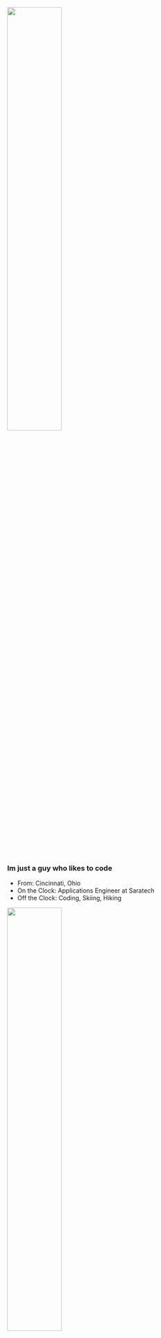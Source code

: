 
<img src="https://github.com/user-attachments/assets/a3344158-0e83-4909-b1d1-10035412f58d" width = "50%">


### Im just a guy who likes to code

- From: Cincinnati, Ohio
- On the Clock: Applications Engineer at Saratech
- Off the Clock: Coding, Skiing, Hiking


<img src="https://github.com/user-attachments/assets/cc998c13-1aa7-4bb9-bf3e-ec47c5455696" width = "50%">

![Top Langs](https://github-readme-stats.vercel.app/api/top-langs/?username=elifouts&layout=donut&theme=github_dark_dimmed)

![Python](https://img.shields.io/badge/-Python-3776AB?logo=python&logoColor=white)
![Java](https://img.shields.io/badge/-Java-007396?logo=java&logoColor=white)
![C++](https://img.shields.io/badge/-C++-00599C?logo=c%2B%2B&logoColor=white)
![VBScript](https://img.shields.io/badge/-VBScript-00BCD4?logo=visualstudio&logoColor=white)
![Lua](https://img.shields.io/badge/-Lua-2C2D72?logo=lua&logoColor=white)

![HTML](https://img.shields.io/badge/-HTML-E34F26?logo=html5&logoColor=white)
![CSS](https://img.shields.io/badge/-CSS-1572B6?logo=css3&logoColor=white)
![TypeScript](https://img.shields.io/badge/-TypeScript-3178C6?logo=typescript&logoColor=white)
![React Native](https://img.shields.io/badge/-React%20Native-61DAFB?logo=react&logoColor=white)
![React](https://img.shields.io/badge/-React-61DAFB?logo=react&logoColor=white)

![Teamcenter](https://img.shields.io/badge/-Teamcenter-005073?logo=siemens&logoColor=white)


![Hyprland](https://img.shields.io/badge/-Hyprland-009688?logo=wayland&logoColor=white)
![Arch Linux](https://img.shields.io/badge/-Arch_Linux-1793D1?logo=archlinux&logoColor=white)

![Windows](https://img.shields.io/badge/-Windows-0078D6?logo=windows&logoColor=white)

<img src="https://github.com/user-attachments/assets/b2833c51-1561-43d3-818c-d2f4d72e6699" width = "50%">

- My arch Linux Files from using hyprland. These are constantly updated and maintained, creating a sanctuary of knowledge.

![Readme Card](https://github-readme-stats.vercel.app/api/pin/?username=elifouts&repo=Dotfiles&theme=github_dark_dimmed)

- Devbits Is a Special Project that is targeted to connected developers and poeple in tech.

![Readme Card](https://github-readme-stats.vercel.app/api/pin/?username=DerekCorniello&repo=Devbits&theme=chartreuse-dark)








<img src="https://github.com/user-attachments/assets/b3328a20-8150-4097-bbfb-1bd6265e76b8" width = "50%">

![Eli's Activity Graph](https://github-readme-activity-graph.vercel.app/graph?username=elifouts&theme=github-dark-dimmed)

![Eli's GitHub Stats](https://github-readme-stats.vercel.app/api?username=elifouts&show_icons=true&theme=github_dark_dimmed) 


